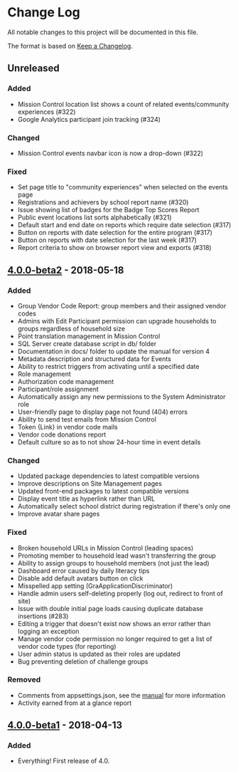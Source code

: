 # Change Log
All notable changes to this project will be documented in this file.

The format is based on [Keep a Changelog](http://keepachangelog.com/).

## Unreleased
### Added
- Mission Control location list shows a count of related events/community experiences (#322)
- Google Analytics participant join tracking (#324)

### Changed
- Mission Control events navbar icon is now a drop-down (#322)

### Fixed
- Set page title to "community experiences" when selected on the events page
- Registrations and achievers by school report name (#320)
- Issue showing list of badges for the Badge Top Scores Report
- Public event locations list sorts alphabetically (#321)
- Default start and end date on reports which require date selection (#317)
- Button on reports with date selection for the entire program (#317)
- Button on reports with date selection for the last week (#317)
- Report criteria to show on browser report view and exports (#318)

## [4.0.0-beta2] - 2018-05-18
### Added
- Group Vendor Code Report: group members and their assigned vendor codes
- Admins with Edit Participant permission can upgrade households to groups regardless of household size
- Point translation management in Mission Control
- SQL Server create database script in db/ folder
- Documentation in docs/ folder to update the manual for version 4
- Metadata description and structured data for Events
- Ability to restrict triggers from activating until a specified date
- Role management
- Authorization code management
- Participant/role assignment
- Automatically assign any new permissions to the System Administrator role
- User-friendly page to display page not found (404) errors
- Ability to send test emails from Mission Control
- Token {Link} in vendor code mails
- Vendor code donations report
- Default culture so as to not show 24-hour time in event details

### Changed
- Updated package dependencies to latest compatible versions
- Improve descriptions on Site Management pages
- Updated front-end packages to latest compatible versions
- Display event title as hyperlink rather than URL
- Automatically select school district during registration if there's only one
- Improve avatar share pages

### Fixed
- Broken household URLs in Mission Control (leading spaces)
- Promoting member to household lead wasn't transferring the group
- Ability to assign groups to household members (not just the lead)
- Dashboard error caused by daily literacy tips
- Disable add default avatars button on click
- Misspelled app setting (GraApplicationDiscriminator)
- Handle admin users self-deleting properly (log out, redirect to front of site)
- Issue with double initial page loads causing duplicate database insertions (#283)
- Editing a trigger that doesn't exist now shows an error rather than logging an exception
- Manage vendor code permission no longer required to get a list of vendor code types (for reporting)
- User admin status is updated as their roles are updated
- Bug preventing deletion of challenge groups

### Removed
- Comments from appsettings.json, see the [manual](http://manual.greatreadingadventure.com/en/latest/technical/appsettings/) for more information
- Activity earned from at a glance report

## [4.0.0-beta1] - 2018-04-13
### Added
- Everything! First release of 4.0.

[4.0.0-beta2]: https://github.com/mcld/greatreadingadventure/tree/v4.0.0-beta2
[4.0.0-beta1]: https://github.com/mcld/greatreadingadventure/tree/v4.0.0-beta1
